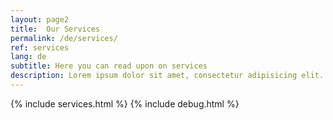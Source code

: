 ```yaml
---
layout: page2
title:  Our Services
permalink: /de/services/
ref: services
lang: de
subtitle: Here you can read upon on services
description: Lorem ipsum dolor sit amet, consectetur adipisicing elit. Nisi rerum soluta in accusantium aperiam reprehenderit vero delectus, fugiat sapiente repudiandae, esse impedit, iusto repellat iure debitis provident. Dolore eaque officiis fugiat illo voluptatum! A excepturi consequatur, officia saepe, aspernatur dolorem dolore vel, corporis vero laboriosam architecto neque sapiente! Nostrum, assumenda.
---
```

{% include services.html %}
{% include debug.html %}